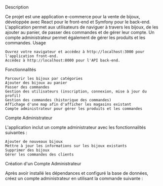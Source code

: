 Description

Ce projet est une application e-commerce pour la vente de bijoux, développée avec React pour le front-end et Symfony pour le back-end. L'application permet aux utilisateurs de naviguer à travers les bijoux, de les ajouter au panier, de passer des commandes et de gérer leur compte. Un compte administrateur permet également de gérer les produits et les commandes.
Usage

    Ouvrez votre navigateur et accédez à http://localhost:3000 pour l'application front-end.
    Accédez à http://localhost:8000 pour l'API back-end.

Fonctionnalités

    Parcourir les bijoux par catégories
    Ajouter des bijoux au panier
    Passer des commandes
    Gestion des utilisateurs (inscription, connexion, mise à jour du profil)
    Gestion des commandes (historique des commandes)
    Affichage d'une map afin d'afficher les magasins existant
    Compte administrateur pour gérer les produits et les commandes

Compte Administrateur

L'application inclut un compte administrateur avec les fonctionnalités suivantes :

    Ajouter de nouveaux bijoux
    Mettre à jour les informations sur les bijoux existants
    Supprimer des bijoux
    Gérer les commandes des clients

Création d'un Compte Administrateur

Après avoir installé les dépendances et configuré la base de données, créez un compte administrateur en utilisant la commande suivante :
